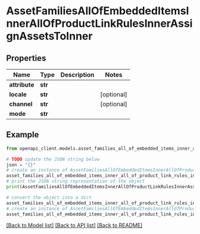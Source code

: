 # AssetFamiliesAllOfEmbeddedItemsInnerAllOfProductLinkRulesInnerAssignAssetsToInner


## Properties

Name | Type | Description | Notes
------------ | ------------- | ------------- | -------------
**attribute** | **str** |  | 
**locale** | **str** |  | [optional] 
**channel** | **str** |  | [optional] 
**mode** | **str** |  | 

## Example

```python
from openapi_client.models.asset_families_all_of_embedded_items_inner_all_of_product_link_rules_inner_assign_assets_to_inner import AssetFamiliesAllOfEmbeddedItemsInnerAllOfProductLinkRulesInnerAssignAssetsToInner

# TODO update the JSON string below
json = "{}"
# create an instance of AssetFamiliesAllOfEmbeddedItemsInnerAllOfProductLinkRulesInnerAssignAssetsToInner from a JSON string
asset_families_all_of_embedded_items_inner_all_of_product_link_rules_inner_assign_assets_to_inner_instance = AssetFamiliesAllOfEmbeddedItemsInnerAllOfProductLinkRulesInnerAssignAssetsToInner.from_json(json)
# print the JSON string representation of the object
print(AssetFamiliesAllOfEmbeddedItemsInnerAllOfProductLinkRulesInnerAssignAssetsToInner.to_json())

# convert the object into a dict
asset_families_all_of_embedded_items_inner_all_of_product_link_rules_inner_assign_assets_to_inner_dict = asset_families_all_of_embedded_items_inner_all_of_product_link_rules_inner_assign_assets_to_inner_instance.to_dict()
# create an instance of AssetFamiliesAllOfEmbeddedItemsInnerAllOfProductLinkRulesInnerAssignAssetsToInner from a dict
asset_families_all_of_embedded_items_inner_all_of_product_link_rules_inner_assign_assets_to_inner_from_dict = AssetFamiliesAllOfEmbeddedItemsInnerAllOfProductLinkRulesInnerAssignAssetsToInner.from_dict(asset_families_all_of_embedded_items_inner_all_of_product_link_rules_inner_assign_assets_to_inner_dict)
```
[[Back to Model list]](../README.md#documentation-for-models) [[Back to API list]](../README.md#documentation-for-api-endpoints) [[Back to README]](../README.md)


